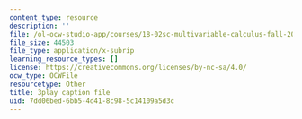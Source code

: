 ```yaml
---
content_type: resource
description: ''
file: /ol-ocw-studio-app/courses/18-02sc-multivariable-calculus-fall-2010/z5TPjZrsp2k_captions.vtt
file_size: 44503
file_type: application/x-subrip
learning_resource_types: []
license: https://creativecommons.org/licenses/by-nc-sa/4.0/
ocw_type: OCWFile
resourcetype: Other
title: 3play caption file
uid: 7dd06bed-6bb5-4d41-8c98-5c14109a5d3c
---
```

